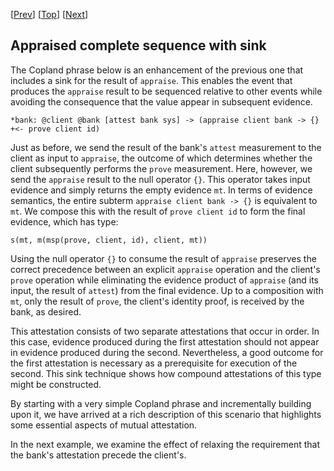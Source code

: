 \[[Prev](bcb_sq_appraise.md)\] \[[Top](../mutual.md)\] \[[Next](bcb_ps_appraise_sink.md)\]

## Appraised complete sequence with sink

The Copland phrase below is an enhancement of the previous one that
includes a sink for the result of `appraise`.  This enables the event
that produces the `appraise` result to be sequenced relative to other
events while avoiding the consequence that the value appear in
subsequent evidence.

```
*bank: @client @bank [attest bank sys] -> (appraise client bank -> {} +<- prove client id)
```

Just as before, we send the result of the bank's `attest` measurement
to the client as input to `appraise`, the outcome of which determines
whether the client subsequently performs the `prove` measurement.
Here, however, we send the `appraise` result to the null operator
`{}`.  This operator takes input evidence and simply returns the empty
evidence `mt`.  In terms of evidence semantics, the entire subterm
`appraise client bank -> {}` is equivalent to `mt`.  We compose this
with the result of `prove client id` to form the final evidence, which
has type:

    s(mt, m(msp(prove, client, id), client, mt))

Using the null operator `{}` to consume the result of `appraise`
preserves the correct precedence between an explicit `appraise`
operation and the client's `prove` operation while eliminating the
evidence product of `appraise` (and its input, the result of `attest`)
from the final evidence.  Up to a composition with `mt`, only the
result of `prove`, the client's identity proof, is received by the
bank, as desired.

This attestation consists of two separate attestations that occur in
order.  In this case, evidence produced during the first attestation
should not appear in evidence produced during the second.
Nevertheless, a good outcome for the first attestation is necessary as
a prerequisite for execution of the second.  This sink technique shows
how compound attestations of this type might be constructed.
 
By starting with a very simple Copland phrase and incrementally
building upon it, we have arrived at a rich description of this
scenario that highlights some essential aspects of mutual attestation.

In the next example, we examine the effect of relaxing the requirement
that the bank's attestation precede the client's.
